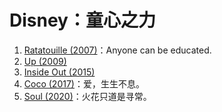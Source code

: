 # Disney：童心之力

1. [Ratatouille (2007)](https://movie.douban.com/subject/1793491/)：Anyone can be educated.
2. [Up (2009)](https://movie.douban.com/subject/2129039/)
3. [Inside Out (2015)](https://movie.douban.com/subject/10533913/)
4. [Coco (2017)](https://movie.douban.com/subject/20495023/)：爱，生生不息。
5. [Soul (2020)](https://movie.douban.com/subject/24733428/)：火花只道是寻常。
